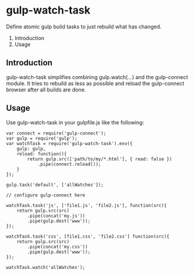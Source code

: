 # gulp-watch-task

Define atomic gulp build tasks to just rebuild what has changed.

1. Introduction
1. Usage

## Introduction

gulp-watch-task simplifies combining gulp.watch(...) and the
gulp-connect module. It tries to rebuild as less as possible and reload
the gulp-connect browser after all builds are done.

## Usage

Use gulp-watch-task in your gulpfile.js like the following:

    var connect = require('gulp-connect');
    var gulp = require('gulp');
    var watchTask = require('gulp-watch-task').env({
        gulp: gulp,
        reload: function(){
            return gulp.src(['path/to/my/*.html'], { read: false })
                .pipe(connect.reload());
        }
    });

    gulp.task('default', ['allWatches']);

    // configure gulp-connect here

    watchTask.task('js', ['file1.js', 'file2.js'], function(src){
        return gulp.src(src)
            .pipe(concat('my.js'))
            .pipe(gulp.dest('www'));
    });

    watchTask.task('css', [file1.css', 'file2.css'] function(src){
        return gulp.src(src)
            .pipe(concat('my.css'))
            .pipe(gulp.dest('www'));
    });

    watchTask.watch('allWatches');
